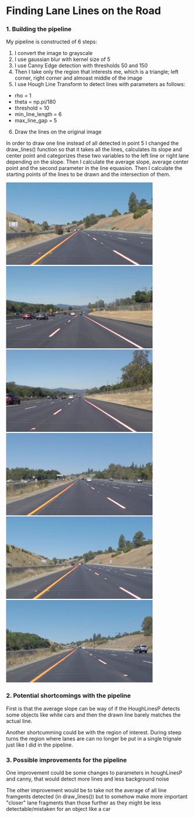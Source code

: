 # **Finding Lane Lines on the Road** 
### **1. Building the pipeline**
My pipeline is constructed of 6 steps:

1. I convert the image to grayscale
2. I use gaussian blur with kernel size of 5
3. I use Canny Edge detection with thresholds 50 and 150
4. Then I take only the region that interests me, which is a triangle; left corner, right corner and almoast middle of the image
5. I use Hough Line Transform to detect lines with parameters as follows:

  - rho = 1
  - theta = np.pi/180
  - threshold = 10
  - min_line_length = 6
  - max_line_gap = 5
  
6. Draw the lines on the original image

In order to draw one line instead of all detected in point 5 I changed the draw_lines() function so that it takes all the lines, calculates its slope and center point and categorizes these two variables to the left line or right lane depending on the slope. Then I calculate the average slope, average center point and the second parameter in the line equasion.
Then I calculate the starting points of the lines to be drawn and the intersection of them.

<img src="test_images/outputsolidYellowCurve2.jpg" width="400">
<img src="test_images/outputsolidWhiteCurve.jpg" width="400">
<img src="test_images/outputsolidWhiteRight.jpg" width="400">
<img src="test_images/outputsolidYellowLeft.jpg" width="400">
<img src="test_images/outputwhiteCarLaneSwitch.jpg" width="400">
<img src="test_images/outputsolidYellowCurve.jpg" width="400">

### 2. Potential shortcomings with the pipeline
First is that the average slope can be way of if the HoughLinesP detects some objects like white cars and then the drawn line barely matches the actual line.

Another shortcumming could be with the region of interest. During steep turns the region where lanes are can no longer be put in a single trignale just like I did in the pipeline.
### 3. Possible improvements for the pipeline
One improvement could be some changes to parameters in houghLinesP and canny, that would detect more lines and less background noise

The other improvement would be to take not the average of all line framgents detected (in draw_lines()) but to somehow make more important "closer" lane fragments than those further as they might be less detectable/mistaken for an object like a car

